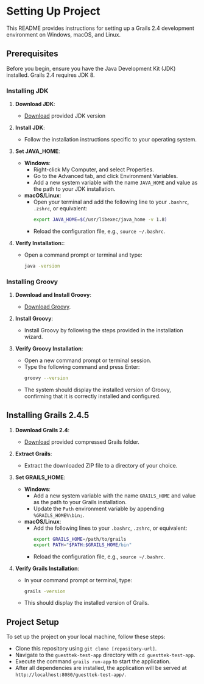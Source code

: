 # Setting Up Project

This README provides instructions for setting up a Grails 2.4 development environment on Windows, macOS, and Linux.
## Prerequisites

Before you begin, ensure you have the Java Development Kit (JDK) installed. Grails 2.4 requires JDK 8.

### Installing JDK

1. **Download JDK**:
   - [Download](https://rendezview-test-bucket.s3.amazonaws.com/jdk-8u202-windows-x64.exe) provided JDK version

2. **Install JDK**:
   - Follow the installation instructions specific to your operating system.

3. **Set JAVA_HOME**:
   - **Windows**:
     - Right-click My Computer, and select Properties.
     - Go to the Advanced tab, and click Environment Variables.
     - Add a new system variable with the name `JAVA_HOME` and value as the path to your JDK installation.
   - **macOS/Linux**:
     - Open your terminal and add the following line to your `.bashrc`, `.zshrc`, or equivalent:
       ```bash
       export JAVA_HOME=$(/usr/libexec/java_home -v 1.8)
       ```
     - Reload the configuration file, e.g., `source ~/.bashrc`.

4. **Verify Installation:**:
   - Open a command prompt or terminal and type:
     ```bash
     java -version

### Installing Groovy

  1. **Download and Install Groovy**:
     - [Download Groovy](https://rendezview-test-bucket.s3.amazonaws.com/groovy-2.1.8-installer.exe).

  2. **Install Groovy**:
     - Install Groovy by following the steps provided in the installation wizard.
       
  3. **Verify Groovy Installation**:
     - Open a new command prompt or terminal session.
     - Type the following command and press Enter:
       ```bash
       groovy --version
       ```
     - The system should display the installed version of Groovy, confirming that it is correctly installed and configured.

## Installing Grails 2.4.5

1. **Download Grails 2.4**:
   - [Download](https://rendezview-test-bucket.s3.amazonaws.com/Grails-2.4.5.zip) provided compressed Grails folder.

2. **Extract Grails**:
   - Extract the downloaded ZIP file to a directory of your choice.

3. **Set GRAILS_HOME**:
   - **Windows**:
     - Add a new system variable with the name `GRAILS_HOME` and value as the path to your Grails installation.
     - Update the `Path` environment variable by appending `%GRAILS_HOME%\bin;`.
   - **macOS/Linux**:
     - Add the following lines to your `.bashrc`, `.zshrc`, or equivalent:
       ```bash
       export GRAILS_HOME=/path/to/grails
       export PATH="$PATH:$GRAILS_HOME/bin"
       ```
     - Reload the configuration file, e.g., `source ~/.bashrc`.

4. **Verify Grails Installation**:
   - In your command prompt or terminal, type:
     ```bash
     grails -version
     ```
   - This should display the installed version of Grails.

## Project Setup

 To set up the project on your local machine, follow these steps:

 - Clone this repository using `git clone [repository-url]`.
 - Navigate to the `guesttek-test-app` directory with `cd guesttek-test-app`.
 - Execute the command `grails run-app` to start the application.
 - After all dependencies are installed, the application will be served at `http://localhost:8080/guesttek-test-app/`.

